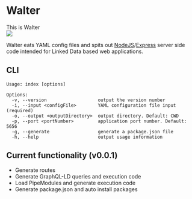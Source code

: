 # Walter
This is Walter  
![](https://mattermost.ilabt.imec.be/files/gcsbmwrq4p86zmoismi6iz3brh/public?h=pTxrBbD5nCLDZtZIaXOv8dUGwLzqRu8gtLRZNLyD8U8)

Walter eats YAML config files and spits out [NodeJS](https://nodejs.org/en/)/[Express](https://expressjs.com/) server side code intended for Linked Data based web applications.

## CLI
```
Usage: index [options]

Options:
  -v, --version                   output the version number
  -i, --input <configFile>        YAML configuration file input (required)
  -o, --output <outputDirectory>  output directory. Default: CWD
  -p, --port <portNumber>         application port number. Default: 5656
  -g, --generate                  generate a package.json file
  -h, --help                      output usage information
```

## Current functionality (v0.0.1)
* Generate routes
* Generate GraphQL-LD queries and execution code
* Load PipeModules and generate execution code
* Generate package.json and auto install packages
